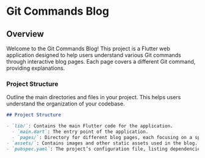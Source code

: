 # Git Commands Blog

## Overview

Welcome to the Git Commands Blog! This project is a Flutter web application designed to help users understand various Git commands through interactive blog pages. Each page covers a different Git command, providing explanations.


###  **Project Structure**

Outline the main directories and files in your project. This helps users understand the organization of your codebase.

```markdown
## Project Structure

- `lib/`: Contains the main Flutter code for the application.
  - `main.dart`: The entry point of the application.
  - `pages/`: Directory for different blog pages, each focusing on a specific Git command.
- `assets/`: Contains images and other static assets used in the blog.
- `pubspec.yaml`: The project’s configuration file, listing dependencies and other settings.

